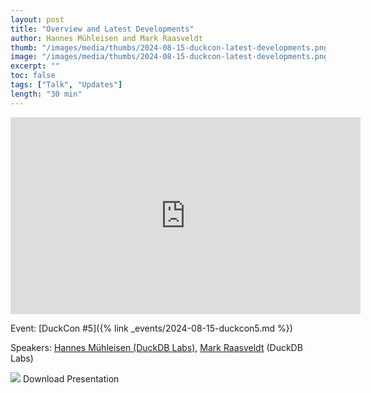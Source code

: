 ```yaml
---
layout: post
title: "Overview and Latest Developments"
author: Hannes Mühleisen and Mark Raasveldt
thumb: "/images/media/thumbs/2024-08-15-duckcon-latest-developments.png"
image: "/images/media/thumbs/2024-08-15-duckcon-latest-developments.png"
excerpt: ""
toc: false
tags: ["Talk", "Updates"]
length: "30 min"
---
```


<div class="video-container">
<iframe width="560" height="315" src="https://www.youtube-nocookie.com/embed/xX6qnP2H5wk?si=7nUCLymvtVwG51nc" title="YouTube video player" frameborder="0" allow="accelerometer; autoplay; clipboard-write; encrypted-media; gyroscope; picture-in-picture; web-share" referrerpolicy="strict-origin-when-cross-origin" allowfullscreen></iframe>
</div>

Event: [DuckCon #5]({% link _events/2024-08-15-duckcon5.md %})

Speakers: [Hannes Mühleisen (DuckDB Labs)](https://hannes.muehleisen.org/), [Mark Raasveldt](https://mytherin.github.io/) (DuckDB Labs)

<div class="box-link-wrapper">
	<div class="box-link full-width">
		<a href="https://blobs.duckdb.org/events/duckcon5/hannes-muhleisen-mark-raasveldt-introduction-and-state-of-project.pdf"></a>
		<span class="symbol"><img src="{% link images/icons/doc.svg %}"></span>
		<span>Download Presentation</span>
		<span class="chevron"></span>
	</div>
</div>
